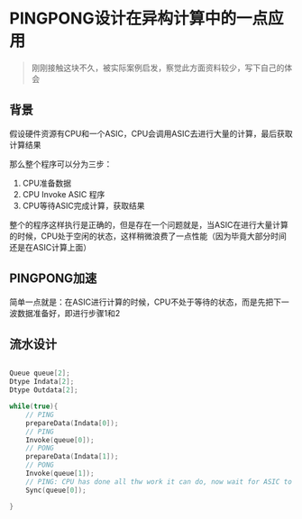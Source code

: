 # PINGPONG设计在异构计算中的一点应用

> 刚刚接触这块不久，被实际案例启发，察觉此方面资料较少，写下自己的体会

## 背景
假设硬件资源有CPU和一个ASIC，CPU会调用ASIC去进行大量的计算，最后获取计算结果

那么整个程序可以分为三步：
1. CPU准备数据
2. CPU Invoke ASIC 程序
3. CPU等待ASIC完成计算，获取结果

整个的程序这样执行是正确的，但是存在一个问题就是，当ASIC在进行大量计算的时候，CPU处于空闲的状态，这样稍微浪费了一点性能（因为毕竟大部分时间还是在ASIC计算上面）

## PINGPONG加速
简单一点就是：在ASIC进行计算的时候，CPU不处于等待的状态，而是先把下一波数据准备好，即进行步骤1和2

## 流水设计

```cpp

Queue queue[2];
Dtype Indata[2];
Dtype Outdata[2];

while(true){
    // PING
    prepareData(Indata[0]);
    // PING
    Invoke(queue[0]);
    // PONG
    prepareData(Indata[1]);
    // PONG
    Invoke(queue[1]);
    // PING: CPU has done all thw work it can do, now wait for ASIC to finish
    Sync(queue[0]);

}


```

